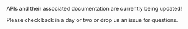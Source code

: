 APIs and their associated documentation are currently being updated!

Please check back in a day or two or drop us an issue for questions.
